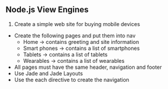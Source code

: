 ## Node.js View Engines

1. Create a simple web site for buying mobile devices
 * Create the following pages and put them into nav
   * Home -> contains greeting and site information
    * Smart phones -> contains a list of smartphones
    * Tablets -> contains a list of tablets
    * Wearables -> contains a list of wearables
 * All pages must have the same header, navigation and footer
 * Use Jade and Jade Layouts
 * Use the each directive to create the navigation
